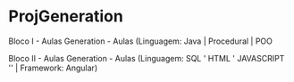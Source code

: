 # ProjGeneration
Bloco I - Aulas Generation - Aulas (Linguagem: Java | Procedural | POO 

Bloco II - Aulas Generation - Aulas (Linguagem: SQL ' HTML ' JAVASCRIPT '' | Framework: Angular)

